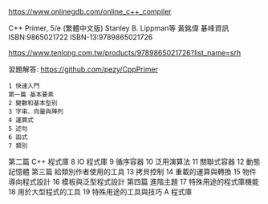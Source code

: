https://www.onlinegdb.com/online_c++_compiler

C++ Primer, 5/e (繁體中文版)
Stanley B. Lippman等 黃銘偉
碁峰資訊
ISBN:9865021722
ISBN-13:9789865021726

https://www.tenlong.com.tw/products/9789865021726?list_name=srh

習題解答:   https://github.com/pezy/CppPrimer
```
1 快速入門
第一篇 基本要素
2 變數和基本型別
3 字串、向量與陣列
4 運算式
5 述句
6 函式
7 類別
```
第二篇 C++ 程式庫
8 IO 程式庫
9 循序容器
10 泛用演算法
11 關聯式容器
12 動態記憶體
第三篇 給類別作者使用的工具
13 拷貝控制
14 重載的運算與轉換
15 物件導向程式設計
16 模板與泛型程式設計
第四篇 進階主題
17 特殊用途的程式庫機能
18 用於大型程式的工具
19 特殊用途的工具與技巧
A 程式庫
